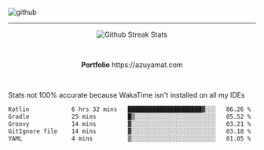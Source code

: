 ![github](https://media.discordapp.net/attachments/881363147364118528/1142610121697021952/background.png?width=1000&height=300)<br>
___
<p align="center">
  <img alt="Github Streak Stats" src="https://streak-stats.demolab.com?user=Azuyamat&theme=transparent&hide_border=true"/>
</p><br>
<p align="center">
      <strong>Portfolio</strong> https://azuyamat.com
</p><br>

Stats not 100% accurate because WakaTime isn't installed on all my IDEs
<!--START_SECTION:waka-->

```txt
Kotlin            6 hrs 32 mins   █████████████████████▓░░░   86.26 %
Gradle            25 mins         █▒░░░░░░░░░░░░░░░░░░░░░░░   05.52 %
Groovy            14 mins         ▓░░░░░░░░░░░░░░░░░░░░░░░░   03.21 %
GitIgnore file    14 mins         ▓░░░░░░░░░░░░░░░░░░░░░░░░   03.18 %
YAML              4 mins          ▒░░░░░░░░░░░░░░░░░░░░░░░░   01.05 %
```

<!--END_SECTION:waka-->
